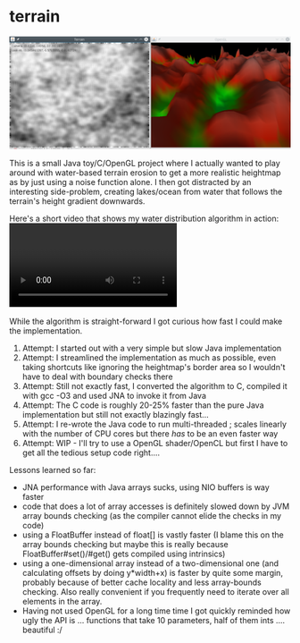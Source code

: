 # terrain

![Screenshot](https://raw.githubusercontent.com/toby1984/terrain/master/screenshot.png)

This is a small Java toy/C/OpenGL project where I actually wanted to play around with water-based 
terrain erosion to get a more realistic heightmap as by just using a noise function alone. 
I then got distracted by an interesting side-problem, creating lakes/ocean from water that follows the terrain's height gradient 
downwards.

Here's a short video that shows my water distribution algorithm in action: ![Video](https://github.com/toby1984/terrain/blob/master/video.mkv?raw=true)

While the algorithm is straight-forward I got curious how fast I could make the implementation.

1. Attempt: I started out with a very simple but slow Java implementation
2. Attempt: I streamlined the implementation as much as possible, even taking shortcuts like ignoring the heightmap's border area so I 
wouldn't have to deal with boundary checks there
3. Attempt: Still not exactly fast, I converted the algorithm to C, compiled it with gcc -O3 and used JNA to invoke it from Java
4. Attempt: The C code is roughly 20-25% faster than the pure Java implementation but still not exactly blazingly fast...
5. Attempt: I re-wrote the Java code to run multi-threaded ; scales linearly with the number of CPU cores but there *has* to 
be an even faster way
6. Attempt: WIP - I'll try to use a OpenGL shader/OpenCL but first I have to get all the tedious setup code right....

Lessons learned so far:

- JNA performance with Java arrays sucks, using NIO buffers is way faster
- code that does a lot of array accesses is definitely slowed down by JVM array bounds checking (as the compiler cannot elide the checks in my code)
- using a FloatBuffer instead of float[] is vastly faster (I blame this on the array bounds checking but maybe this is really because FloatBuffer#set()/#get() gets compiled using intrinsics)
- using a one-dimensional array instead of a two-dimensional one (and calculating offsets by doing y*width+x) is faster by
quite some margin, probably because of better cache locality and less array-bounds checking. Also really convenient if you frequently need to iterate over all elements in the array.
- Having not used OpenGL for a long time time I got quickly reminded how ugly the API is ... functions that take 10 parameters, half of them ints .... beautiful :/ 
